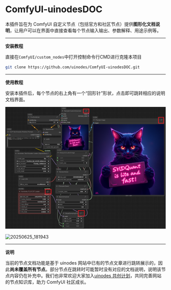 # ComfyUI-uinodesDOC
本插件旨在为 ComfyUI 自定义节点（包括官方和社区节点）提供**图形化文档说明**，让用户可以在界面中直接查看每个节点输入输出、参数解释、用途示例等。

---

**安装教程**

直接在`ComfyUI/custom_nodes`中打开控制命令行CMD进行克隆本项目

~~~bash
git clone https://github.com/uinodes/ComfyUI-uinodesDOC.git
~~~

---

**使用教程**

安装本插件后，每个节点的右上角有一个“回形针”形状，点击即可跳转相应的说明文档界面。

![image-20250625181804375](assets/image-20250625181804375.png)

![20250625_181943](assets/20250625_181943.gif)

---

**说明**

当前的节点文档功能是基于 uinodes 网站中已有的节点文章进行跳转展示的，因此**尚未覆盖所有节点**。部分节点在跳转时可能暂时没有对应的文档说明，说明该节点内容仍在补充中。我们也非常欢迎大家加入[uinodes 共创计划](https://uinodes.com/co-creation/plan)，共同完善网站的节点知识库，助力 ComfyUI 社区成长。

